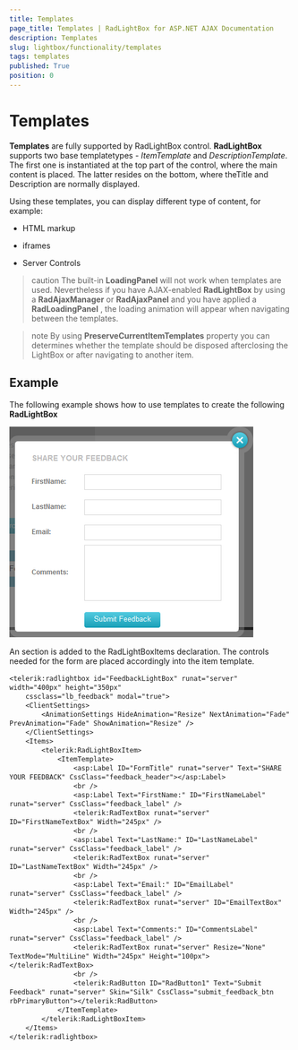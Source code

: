```yaml
---
title: Templates
page_title: Templates | RadLightBox for ASP.NET AJAX Documentation
description: Templates
slug: lightbox/functionality/templates
tags: templates
published: True
position: 0
---
```


# Templates



**Templates** are fully supported by RadLightBox control. **RadLightBox** supports two base templatetypes - *ItemTemplate* and *DescriptionTemplate*. The first one is instantiated at the top part of the control, where the main content is placed. The latter resides on the bottom, where theTitle and Description are normally displayed.

Using these templates, you can display different type of content, for example:

* HTML markup

* iframes

* Server Controls

>caution The built-in **LoadingPanel** will not work when templates are used. Nevertheless if you have AJAX-enabled **RadLightBox** by using a **RadAjaxManager** or **RadAjaxPanel** and you have applied a **RadLoadingPanel** , the loading animation will appear when navigating between the templates.
>


>note By using **PreserveCurrentItemTemplates** property you can determines whether the template should be disposed afterclosing the LightBox or	after navigating to another item.
>


## Example

The following example shows how to use templates to create the following **RadLightBox**

![lightbox-template-form](images/lightbox-template-form.png)

An <ItemTemplate> section is added to the RadLightBoxItems declaration. The controls needed for the form are placed accordingly into the item template.

````ASPNET
<telerik:radlightbox id="FeedbackLightBox" runat="server" width="400px" height="350px"
	cssclass="lb_feedback" modal="true">
	<ClientSettings>
		<AnimationSettings HideAnimation="Resize" NextAnimation="Fade" PrevAnimation="Fade" ShowAnimation="Resize" />
	</ClientSettings>
	<Items>
		<telerik:RadLightBoxItem>
			<ItemTemplate>
				<asp:Label ID="FormTitle" runat="server" Text="SHARE YOUR FEEDBACK" CssClass="feedback_header"></asp:Label>
				<br />
				<asp:Label Text="FirstName:" ID="FirstNameLabel" runat="server" CssClass="feedback_label" />
				<telerik:RadTextBox runat="server" ID="FirstNameTextBox" Width="245px" />
				<br />
				<asp:Label Text="LastName:" ID="LastNameLabel" runat="server" CssClass="feedback_label" />
				<telerik:RadTextBox runat="server" ID="LastNameTextBox" Width="245px" />
				<br />
				<asp:Label Text="Email:" ID="EmailLabel" runat="server" CssClass="feedback_label" />
				<telerik:RadTextBox runat="server" ID="EmailTextBox" Width="245px" />
				<br />
				<asp:Label Text="Comments:" ID="CommentsLabel" runat="server" CssClass="feedback_label" />
				<telerik:RadTextBox runat="server" Resize="None" TextMode="MultiLine" Width="245px" Height="100px"></telerik:RadTextBox>
				<br />
				<telerik:RadButton ID="RadButton1" Text="Submit Feedback" runat="server" Skin="Silk" CssClass="submit_feedback_btn rbPrimaryButton"></telerik:RadButton>
			</ItemTemplate>
		</telerik:RadLightBoxItem>
	</Items>
</telerik:radlightbox>
````


